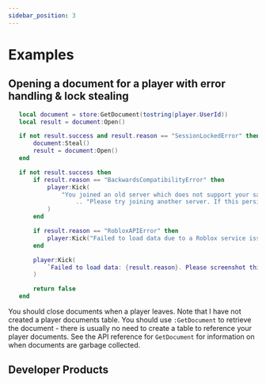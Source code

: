 ```yaml
---
sidebar_position: 3
---
```

 
 # Examples

 ## Opening a document for a player with error handling & lock stealing
 ```lua
    local document = store:GetDocument(tostring(player.UserId))
    local result = document:Open()

    if not result.success and result.reason == "SessionLockedError" then
        document:Steal()
        result = document:Open()
    end

    if not result.success then
        if result.reason == "BackwardsCompatibilityError" then
            player:Kick(
                "You joined an old server which does not support your saved data."
                    .. "Please try joining another server. If this persists, contact a developer."
            )
        end

        if result.reason == "RobloxAPIError" then
            player:Kick("Failed to load data due to a Roblox service issue. Try again later.")
        end

        player:Kick(
            `Failed to load data: {result.reason}. Please screenshot this message and report it to a developer.`
        )

        return false
    end
```

You should close documents when a player leaves. Note that I have not created a player documents table.
You should use `:GetDocument` to retrieve the document - there is usually no need to create a table to
reference your player documents. See the API reference for `GetDocument` for information on when documents are
garbage collected.

 ## Developer Products